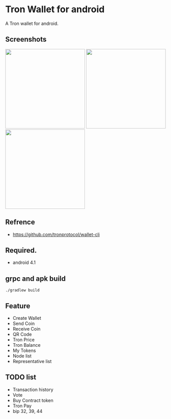 # Tron Wallet for android

A Tron wallet for android.

## Screenshots
<img src="https://github.com/lky1001/tron-android-wallet/blob/develop/screenshots/device-2018-04-27-215149.png" width="250"> <img src="https://github.com/lky1001/tron-android-wallet/blob/develop/screenshots/device-2018-05-09-184200.png" width="250"> <img src="https://github.com/lky1001/tron-android-wallet/blob/develop/screenshots/device-2018-04-27-215251.png" width="250">

## Refrence
- https://github.com/tronprotocol/wallet-cli

## Required.
 - android 4.1
 
## grpc and apk build
```
./gradlew build
```

## Feature
- Create Wallet
- Send Coin
- Receive Coin
- QR Code
- Tron Price
- Tron Balance
- My Tokens
- Node list
- Representative list

## TODO list
- Transaction history
- Vote
- Buy Contract token
- Tron Pay
- bip 32, 39, 44

